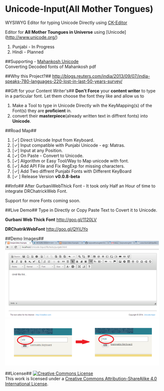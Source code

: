 Unicode-Input(All Mother Tongues)
=====================================
WYSIWYG Editor for typing Unicode Directly using [CK-Editor](https://github.com/ckeditor/ckeditor-dev)

Editor for **All Mother Toungues in Universe** using [Unicode] (http://www.unicode.org/)

1. Punjabi - In Progress
2. Hindi - Planned

##Supporting - [Mahankosh Unicode](https://github.com/harpreetkhalsagtbit/MahankoshUnicode)
<br>Converting Decoded fonts of Mahankosh pdf

##Why this Project?##
http://blogs.reuters.com/india/2013/09/07/india-speaks-780-languages-220-lost-in-last-50-years-survey/

##Gift for your Content Writer's##
**Don't Force** your **content writer** to type in a particular font. Let them choose the font they like and allow us to 

1. Make a Tool to type in Unicode Directly wih the KeyMapping(s) of the Font(s) they are **proficient** in.
2. convert their **masterpiece**(already written text in diffrent fonts) into **Unicode**.

##Road Map##
1. [✓] Direct Unicode Input from Keyboard.
2. [✓] Input compatible with Punjabi Unicode - eg: Matras.
3. [✓] Input at any Position.
4. [✓] On Paste - Convert to Unicode.
5. [✓] Algorithm or Easy Tool/Way to Map unicode with font.
6. [✓] Add API File and Fix RegExp for missing characters.
7. [✓] Add Two diffrent Punjabi Fonts with Different KeyBoard
8. [✓ ] Release Version  **v0.0.8-beta**

##Info##
After GurbaniWebThick Font - It took only Half an Hour of time to integrate DRChatrickWeb Font.

Support for more Fonts coming soon.

##Live Demo##
Type in Directly or Copy Paste Text to Covert it to Unicode.

**Gurbani Web Thick Font**
http://goo.gl/1120LV

**DRChatrikWebFont**
http://goo.gl/QYjUYo

##Demo Images##
![Alt text](/assets/Demo%20Page.png?raw=true)
![Alt text](/assets/before%20and%20after.png?raw=true)

##License##
<a rel="license" href="http://creativecommons.org/licenses/by-sa/4.0/"><img alt="Creative Commons License" style="border-width:0" src="http://i.creativecommons.org/l/by-sa/4.0/88x31.png" /></a><br />This work is licensed under a <a rel="license" href="http://creativecommons.org/licenses/by-sa/4.0/">Creative Commons Attribution-ShareAlike 4.0 International License</a>.
